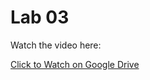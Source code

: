 # Lab 03

Watch the video here:

[Click to Watch on Google Drive](https://drive.google.com/drive/folders/1yrnHUVIoWsP9-F1y6Noz4T_4Utlmfib9?usp=drive_link)
